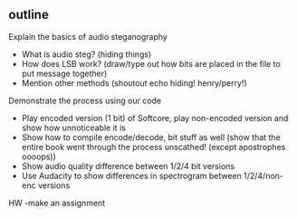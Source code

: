 ## outline

Explain the basics of audio steganography
- What is audio steg? (hiding things)
- How does LSB work? (draw/type out how bits are placed in the file to put message together)
- Mention other methods (shoutout echo hiding! henry/perry!)

Demonstrate the process using our code
- Play encoded version (1 bit) of Softcore, play non-encoded version and show how unnoticeable it is
- Show how to compile encode/decode, bit stuff as well (show that the entire book went through the process unscathed! (except apostrophes oooops))
- Show audio quality difference between 1/2/4 bit versions
- Use Audacity to show differences in spectrogram between 1/2/4/non-enc versions

HW
-make an assignment